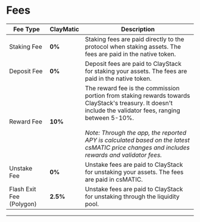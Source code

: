# Fees


| Fee Type                    | ClayMatic | Description                                                                                                                                                                                                                                                                                                    |
|-----------------------------|-----------|----------------------------------------------------------------------------------------------------------------------------------------------------------------------------------------------------------------------------------------------------------------------------------------------------------------|
| Staking Fee                 | **0%**    | Staking fees are paid directly to the protocol when staking assets. The fees are paid in the native token.                                                                                                                                                                                                     |
| Deposit Fee                 | **0%**    | Deposit fees are paid to ClayStack for staking your assets. The fees are paid in the native token.                                                                                                                                                                                                             |
| Reward Fee                  | **10%**   | The reward fee is the commission portion from staking rewards towards ClayStack's treasury. It doesn't include the validator fees, ranging between 5-10%. _<br/><br/>Note: Through the app, the reported APY is calculated based on the latest csMATIC price changes and includes rewards and validator fees._ |
| Unstake Fee                 | **0%**    | Unstake fees are paid to ClayStack for unstaking your assets. The fees are paid in csMATIC.                                                                                                                                                                                                                    |
| Flash Exit Fee (Polygon) | **2.5%**  | Unstake fees are paid to ClayStack for unstaking through the liquidity pool.                                                                                                                                                                                                                                   |
---